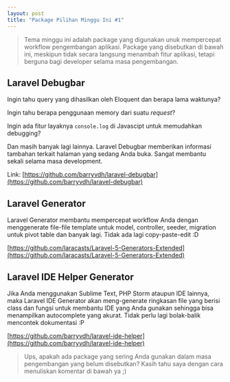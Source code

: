 ```yaml
---
layout: post
title: "Package Pilihan Minggu Ini #1"
---
```


> Tema minggu ini adalah package yang digunakan unuk mempercepat workflow pengembangan aplikasi. Package yang disebutkan di bawah ini, meskipun tidak secara langsung menambah fitur aplikasi, tetapi berguna bagi developer selama masa pengembangan.

## Laravel Debugbar
Ingin tahu query yang dihasilkan oleh Eloquent dan berapa lama waktunya?

Ingin tahu berapa penggunaan memory dari suatu *request*?

Ingin ada fitur layaknya `console.log` di Javascipt untuk memudahkan debugging?

Dan masih banyak lagi lainnya. Laravel Debugbar memberikan informasi tambahan terkait halaman yang sedang Anda buka. Sangat membantu sekali selama masa development.

Link: [https://github.com/barryvdh/laravel-debugbar](https://github.com/barryvdh/laravel-debugbar)

## Laravel Generator

Laravel Generator membantu mempercepat workflow Anda dengan menggenerate file-file template untuk model, controller, seeder, migration untuk pivot table dan banyak lagi. Tidak ada lagi copy-paste-edit :D

[https://github.com/laracasts/Laravel-5-Generators-Extended](https://github.com/laracasts/Laravel-5-Generators-Extended)

## Laravel IDE Helper Generator

Jika Anda menggunakan Sublime Text, PHP Storm ataupun IDE lainnya, maka Laravel IDE Generator akan meng-generate ringkasan file yang berisi class dan fungsi untuk membantu IDE yang Anda gunakan sehingga bisa menampilkan autocomplete yang akurat. Tidak perlu lagi bolak-balik mencontek dokumentasi :P

[https://github.com/barryvdh/laravel-ide-helper](https://github.com/barryvdh/laravel-ide-helper)

> Ups, apakah ada package yang sering Anda gunakan dalam masa pengembangan yang belum disebutkan? Kasih tahu saya dengan cara menuliskan komentar di bawah ya ;)